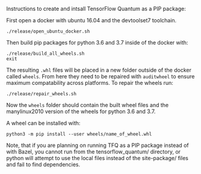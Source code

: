 Instructions to create and intsall TensorFlow Quantum as a PIP package:

First open a docker with ubuntu 16.04 and the devtoolset7 toolchain.
```
./release/open_ubuntu_docker.sh
```
Then build pip packages for python 3.6 and 3.7 inside of the docker with:
```
./release/build_all_wheels.sh
exit
```

The resulting `.whl` files will be placed in a new folder outside of the docker called
`wheels`. From here they need to be repaired with `auditwheel` to ensure maximum
compatability across platforms. To repair the wheels run:
```
./release/repair_wheels.sh
```

Now the `wheels` folder should contain the built wheel files and the manylinux2010
version of the wheels for python 3.6 and 3.7.

A wheel can be installed with:
```
python3 -m pip install --user wheels/name_of_wheel.whl
```

Note, that if you are planning on running TFQ as a PIP package instead of
with Bazel, you cannot run from the tensorflow_quantum/ directory, or python will attempt
to use the local files instead of the site-package/ files and fail to find
dependencies.
